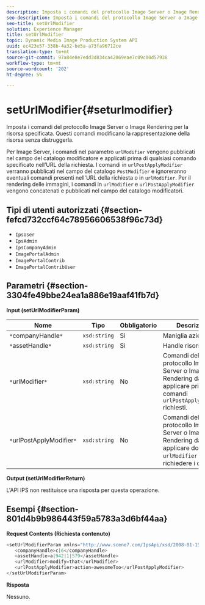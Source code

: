 ```yaml
---
description: Imposta i comandi del protocollo Image Server o Image Rendering per la risorsa specificata. Questi comandi modificano la rappresentazione della risorsa senza distruggerla.
seo-description: Imposta i comandi del protocollo Image Server o Image Rendering per la risorsa specificata. Questi comandi modificano la rappresentazione della risorsa senza distruggerla.
seo-title: setUrlModifier
solution: Experience Manager
title: setUrlModifier
topic: Dynamic Media Image Production System API
uuid: ec423e57-338b-4a32-be5a-a73fa96712ce
translation-type: tm+mt
source-git-commit: 97a84e8e7edd3d834ca42069eae7c09c00d57938
workflow-type: tm+mt
source-wordcount: '202'
ht-degree: 5%

---
```



# setUrlModifier{#seturlmodifier}

Imposta i comandi del protocollo Image Server o Image Rendering per la risorsa specificata. Questi comandi modificano la rappresentazione della risorsa senza distruggerla.

Per Image Server, i comandi nel parametro `urlModifier` vengono pubblicati nel campo del catalogo modificatore e applicati prima di qualsiasi comando specificato nell’URL della richiesta. I comandi in `urlPostApplyModifier` verranno pubblicati nel campo del catalogo `PostModifier` e ignoreranno eventuali comandi presenti nell&#39;URL della richiesta o in `urlModifier`. Per il rendering delle immagini, i comandi in `urlModifier` e `urlPostApplyModifier` vengono concatenati e pubblicati nel campo del catalogo modificatori.

## Tipi di utenti autorizzati {#section-fefcd732ccf64c78956606538f96c73d}

* `IpsUser`
* `IpsAdmin`
* `IpsCompanyAdmin`
* `ImagePortalAdmin`
* `ImagePortalContrib`
* `ImagePortalContribUser`

## Parametri {#section-3304fe49bbe24ea1a886e19aaf41fb7d}

**Input (setUrlModifierParam)**

| Nome | Tipo | Obbligatorio | Descrizione |
|---|---|---|---|
| `*`companyHandle`*` | `xsd:string` | Sì | Maniglia aziendale. |
| `*`assetHandle`*` | `xsd:string` | Sì | Handle risorsa. |
| `*`urlModifier`*` | `xsd:string` | No | Comandi del protocollo Image Server o Image Rendering da applicare prima dei comandi `urlPostApplyModifier` richiesti. |
| `*`urlPostApplyModifier`*` | `xsd:string` | No | Comandi del protocollo Image Server o Image Rendering da applicare dopo `urlModifier` e richiedere i comandi. |

**Output (setUrlModifierReturn)**

L&#39;API IPS non restituisce una risposta per questa operazione.

## Esempi {#section-801d4b9b986443f59a5783a3d6bf44aa}

**Request Contents (Richiesta contenuto)**

```java
<setUrlModifierParam xmlns="http://www.scene7.com/IpsApi/xsd/2008-01-15">
   <companyHandle>c|6</companyHandle>
   <assetHandle>a|942|1|579</assetHandle>
   <urlModifier>modify=that</urlModifier>
   <urlPostApplyModifier>action=awesomeToo</urlPostApplyModifier>
</setUrlModifierParam>
```

**Risposta**

Nessuno.
